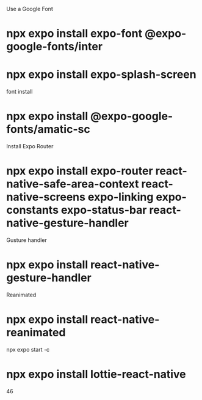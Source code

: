 Use a Google Font
# npx expo install expo-font @expo-google-fonts/inter

# npx expo install expo-splash-screen

font install

# npx expo install @expo-google-fonts/amatic-sc


Install Expo Router

# npx expo install expo-router react-native-safe-area-context react-native-screens expo-linking expo-constants expo-status-bar react-native-gesture-handler

Gusture handler

# npx expo install react-native-gesture-handler

Reanimated

# npx expo install react-native-reanimated

npx expo start -c

# npx expo install lottie-react-native

46